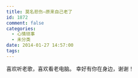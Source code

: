 ```yaml
---
title: 莫名悲伤–原来自己老了
id: 1872
comment: false
categories:
  - 心情琐事
  - 未分类
date: 2014-01-27 14:57:00
tags:
---
```


喜欢听老歌，喜欢看老电脑。
幸好有你在身边，谢谢！